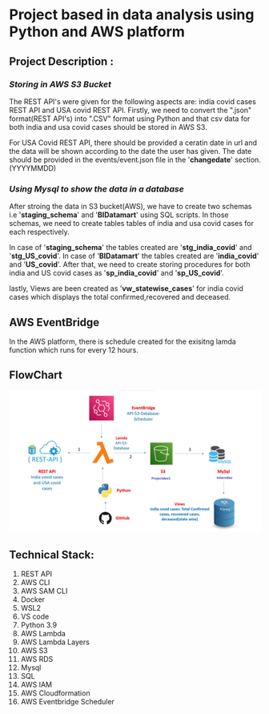 # **Project based in data analysis using Python and AWS platform**

## **Project Description :**
### *Storing in AWS S3 Bucket*
The REST API's were given for the following aspects are: india covid cases REST API and USA covid REST API. Firstly, we need to convert the ".json" format(REST API's) into ".CSV" format using Python and that csv data for both india and usa covid cases should be stored in AWS S3.

For USA Covid REST API, there should be provided a ceratin date in url and the data will be shown according to the date the user has given. The date should be provided in the events/event.json file in the '**changedate**' section.(YYYYMMDD)

### *Using Mysql to show the data in a database*
After stroing the data in S3 bucket(AWS), we have to create two schemas i.e '**staging_schema**' and '**BIDatamart**' using SQL scripts. In those schemas, we need to create tables tables of india and usa covid cases for each respectively.

In case of '**staging_schema**' the tables created are '**stg_india_covid**' and '**stg_US_covid**'.
In case of '**BIDatamart**' the tables created are '**india_covid**' and '**US_covid**'. After that, we need to create storing procedures for both india and US covid cases as '**sp_india_covid**' and '**sp_US_covid**'.

lastly, Views are been created as '**vw_statewise_cases**' for india covid cases which displays the total confirmed,recovered and deceased.

## **AWS EventBridge**
In the AWS platform, there is schedule created for the exisitng lamda function which runs for every 12 hours.

## **FlowChart**
![flowchart](flowchart/Flow_Chart.jpg)

## **Technical Stack:**
1. REST API
2. AWS CLI
3. AWS SAM CLI
4. Docker
5. WSL2
6. VS code
7. Python 3.9
8. AWS Lambda
9. AWS Lambda Layers
10. AWS S3
11. AWS RDS
12. Mysql
13. SQL
14. AWS IAM
15. AWS Cloudformation
16. AWS Eventbridge Scheduler


